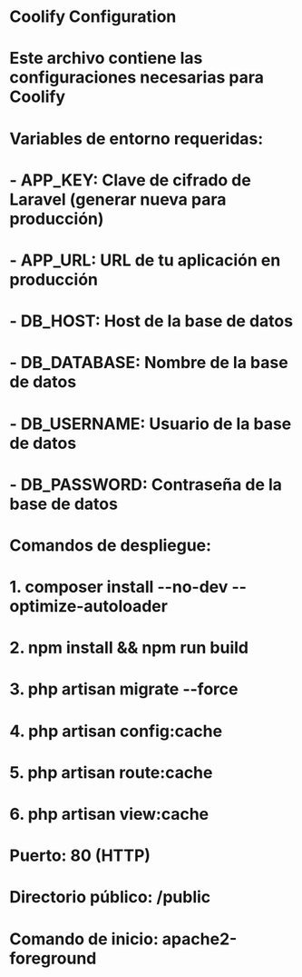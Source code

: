 # Coolify Configuration
# Este archivo contiene las configuraciones necesarias para Coolify

# Variables de entorno requeridas:
# - APP_KEY: Clave de cifrado de Laravel (generar nueva para producción)
# - APP_URL: URL de tu aplicación en producción
# - DB_HOST: Host de la base de datos
# - DB_DATABASE: Nombre de la base de datos
# - DB_USERNAME: Usuario de la base de datos
# - DB_PASSWORD: Contraseña de la base de datos

# Comandos de despliegue:
# 1. composer install --no-dev --optimize-autoloader
# 2. npm install && npm run build
# 3. php artisan migrate --force
# 4. php artisan config:cache
# 5. php artisan route:cache
# 6. php artisan view:cache

# Puerto: 80 (HTTP)
# Directorio público: /public
# Comando de inicio: apache2-foreground
